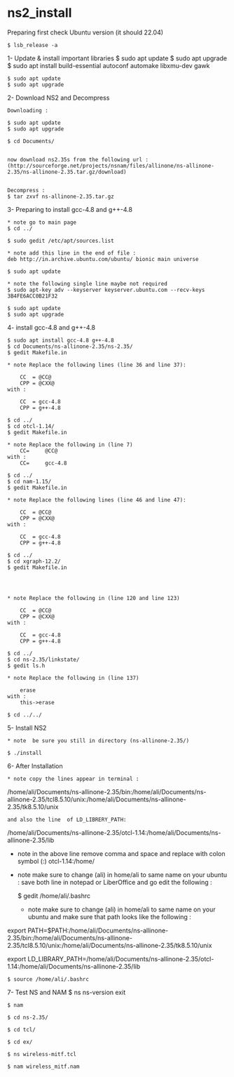 # ns2_install
Preparing
	first check Ubuntu version (it should 22.04)
 
	$ lsb_release -a
	
1- Update & install important libraries
	$ sudo apt update
	$ sudo apt upgrade
	$ sudo apt install build-essential autoconf automake libxmu-dev gawk

	$ sudo apt update
	$ sudo apt upgrade


2- Download NS2 and Decompress
	
	Downloading :

	$ sudo apt update
	$ sudo apt upgrade

	$ cd Documents/


	now download ns2.35s from the following url : 	(http://sourceforge.net/projects/nsnam/files/allinone/ns-allinone-2.35/ns-allinone-2.35.tar.gz/download)


	Decompress :
	$ tar zxvf ns-allinone-2.35.tar.gz


3- Preparing to install gcc-4.8 and g++-4.8
	
	* note go to main page
	$ cd ../
	
	$ sudo gedit /etc/apt/sources.list

	* note add this line in the end of file :
	deb http://in.archive.ubuntu.com/ubuntu/ bionic main universe
	
	$ sudo apt update

	* note the following single line maybe not required
	$ sudo apt-key adv --keyserver keyserver.ubuntu.com --recv-keys 3B4FE6ACC0B21F32
	
	$ sudo apt update
	$ sudo apt upgrade

4- install gcc-4.8 and g++-4.8
	
	$ sudo apt install gcc-4.8 g++-4.8
	$ cd Documents/ns-allinone-2.35/ns-2.35/
	$ gedit Makefile.in

	* note Replace the following lines (line 36 and line 37):

		CC	= @CC@
		CPP	= @CXX@
	with :

		CC	= gcc-4.8
		CPP	= g++-4.8
	
	$ cd ../
	$ cd otcl-1.14/
	$ gedit Makefile.in
	
	* note Replace the following in (line 7)
		CC=		@CC@
	with :
		CC=		gcc-4.8
	
	$ cd ../
	$ cd nam-1.15/
	$ gedit Makefile.in
	
	* note Replace the following lines (line 46 and line 47):

		CC	= @CC@
		CPP	= @CXX@
	with :

		CC	= gcc-4.8
		CPP	= g++-4.8

	$ cd ../
	$ cd xgraph-12.2/
	$ gedit Makefile.in
	



	* note Replace the following in (line 120 and line 123)

		CC	= @CC@
		CPP	= @CXX@
	with :

		CC	= gcc-4.8
		CPP	= g++-4.8

	$ cd ../
	$ cd ns-2.35/linkstate/
	$ gedit ls.h
	
	* note Replace the following in (line 137)
		
		erase
	with :
		this->erase

	$ cd ../../
5- Install NS2

	* note  be sure you still in directory (ns-allinone-2.35/)

	$ ./install

6- After Installation
	
	* note copy the lines appear in terminal :

/home/ali/Documents/ns-allinone-2.35/bin:/home/ali/Documents/ns-allinone-2.35/tcl8.5.10/unix:/home/ali/Documents/ns-allinone-2.35/tk8.5.10/unix


	and also the line  of LD_LIBRERY_PATH:
	

/home/ali/Documents/ns-allinone-2.35/otcl-1.14:/home/ali/Documents/ns-allinone-2.35/lib
	
* note in the above line remove comma and space and replace with  colon symbol (:)
	otcl-1.14:/home/
* note make sure to change (ali) in home/ali to same name on your ubuntu :
save both line in notepad or LiberOffice and go edit the following :

	$ gedit /home/ali/.bashrc



	* note make sure to change (ali) in home/ali to same name on your ubuntu and make sure that 	path looks like the following :
	

export PATH=$PATH:/home/ali/Documents/ns-allinone-2.35/bin:/home/ali/Documents/ns-allinone-2.35/tcl8.5.10/unix:/home/ali/Documents/ns-allinone-2.35/tk8.5.10/unix

export LD_LIBRARY_PATH=/home/ali/Documents/ns-allinone-2.35/otcl-1.14:/home/ali/Documents/ns-allinone-2.35/lib

	$ source /home/ali/.bashrc

7- Test NS and NAM
	$ ns
		ns-version
		exit
  
	$ nam
 
	$ cd ns-2.35/
 
	$ cd tcl/
 
	$ cd ex/
 
	$ ns wireless-mitf.tcl
 
	$ nam wireless_mitf.nam
 
